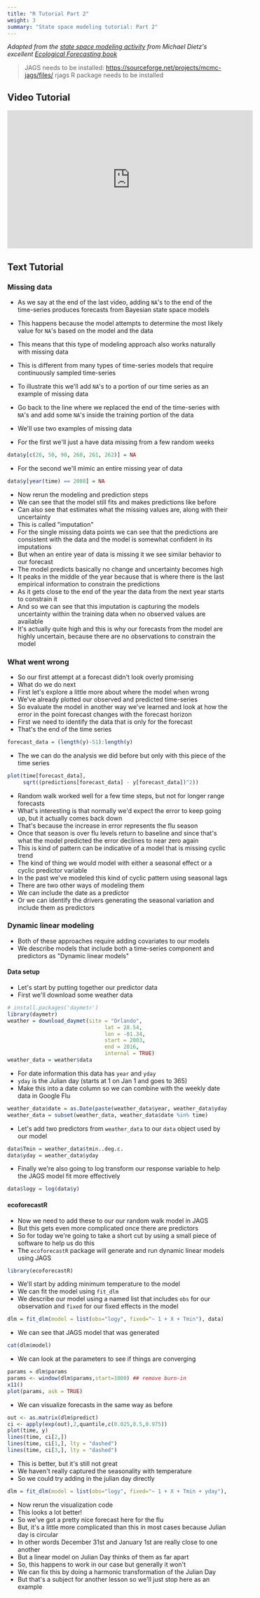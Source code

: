 ```yaml
---
title: "R Tutorial Part 2"
weight: 3
summary: "State space modeling tutorial: Part 2"
---
```


*Adapted from
the
[state space modeling activity](https://github.com/EcoForecast/EF_Activities/blob/master/Exercise_06_StateSpace.Rmd) from
Michael Dietz's
excellent
[Ecological Forecasting book](https://www.amazon.com/Ecological-Forecasting-Michael-C-Dietze/dp/0691160570)*

> JAGS needs to be installed: https://sourceforge.net/projects/mcmc-jags/files/
> rjags R package needs to be installed

## Video Tutorial

<iframe width="560" height="315" src="https://www.youtube.com/embed/kvH05bu_FHc" frameborder="0" allow="accelerometer; autoplay; clipboard-write; encrypted-media; gyroscope; picture-in-picture" allowfullscreen></iframe>

## Text Tutorial

### Missing data

* As we say at the end of the last video, adding `NA`'s to the end of the time-series produces forecasts from Bayesian state space models
* This happens because the model attempts to determine the most likely value for `NA`'s based on the model and the data
* This means that this type of modeling approach also works naturally with missing data
* This is different from many types of time-series models that require continuously sampled time-series

* To illustrate this we'll add `NA`'s to a portion of our time series as an example of missing data
* Go back to the line where we replaced the end of the time-series with `NA`'s and add some `NA`'s inside the training portion of the data
* We'll use two examples of missing data
* For the first we'll just a have data missing from a few random weeks

```r
data$y[c(26, 50, 90, 260, 261, 262)] = NA
```

* For the second we'll mimic an entire missing year of data

```r
data$y[year(time) == 2008] = NA
```

* Now rerun the modeling and prediction steps
* We can see that the model still fits and makes predictions like before
* Can also see that estimates what the missing values are, along with their uncertainty
* This is called "imputation"
* For the single missing data points we can see that the predictions are consistent with the data and the model is somewhat confident in its imputations
* But when an entire year of data is missing it we see similar behavior to our forecast
* The model predicts basically no change and uncertainty becomes high
* It peaks in the middle of the year because that is where there is the last empirical information to constrain the predictions
* As it gets close to the end of the year the data from the next year starts to constrain it
* And so we can see that this imputation is capturing the models uncertainty within the training data when no observed values are available
* It's actually quite high and this is why our forecasts from the model are highly uncertain, because there are no observations to constrain the model

### What went wrong

* So our first attempt at a forecast didn't look overly promising
* What do we do next
* First let's explore a little more about where the model when wrong
* We've already plotted our observed and predicted time-series
* So evaluate the model in another way we've learned and look at how the error in the point forecast changes with the forecast horizon
* First we need to identify the data that is only for the forecast
* That's the end of the time series

```r
forecast_data = (length(y)-51):length(y)
```

* The we can do the analysis we did before but only with this piece of the time series

```r
plot(time[forecast_data],
     sqrt((predictions[forecast_data] - y[forecast_data])^2))
```

* Random walk worked well for a few time steps, but not for longer range forecasts
* What's interesting is that normally we'd expect the error to keep going up, but it actually comes back down
* That's because the increase in error represents the flu season
* Once that season is over flu levels return to baseline and since that's what the model predicted the error declines to near zero again
* This is kind of pattern can be indicative of a model that is missing cyclic trend
* The kind of thing we would model with either a seasonal effect or a cyclic predictor variable
* In the past we've modeled this kind of cyclic pattern using seasonal lags
* There are two other ways of modeling them
* We can include the date as a predictor
* Or we can identify the drivers generating the seasonal variation and include them as predictors

### Dynamic linear modeling

* Both of these approaches require adding covariates to our models
* We describe models that include both a time-series component and predictors as "Dynamic linear models"

#### Data setup

* Let's start by putting together our predictor data
* First we'll download some weather data

```r
# install.packages('daymetr')
library(daymetr)
weather = download_daymet(site = "Orlando",
                               lat = 28.54,
                               lon = -81.34,
                               start = 2003,
                               end = 2016,
                               internal = TRUE)
weather_data = weather$data
```

* For date information this data has `year` and `yday`
* `yday` is the Julian day (starts at 1 on Jan 1 and goes to 365)
* Make this into a date column so we can combine with the weekly date data in Google Flu

```r
weather_data$date = as.Date(paste(weather_data$year, weather_data$yday, sep = "-"),"%Y-%j")
weather_data = subset(weather_data, weather_data$date %in% time)
```

* Let's add two predictors from `weather_data` to our `data` object used by our model

```r
data$Tmin = weather_data$tmin..deg.c.
data$yday = weather_data$yday
```

* Finally we're also going to log transform our response variable to help the JAGS model fit more effectively

```r
data$logy = log(data$y)
```

#### ecoforecastR

* Now we need to add these to our our random walk model in JAGS
* But this gets even more complicated once there are predictors
* So for today we're going to take a short cut by using a small piece of software to help us do this
* The `ecoforecastR` package will generate and run dynamic linear models using JAGS

```r
library(ecoforecastR)
```

* We'll start by adding minimum temperature to the model
* We can fit the model using `fit_dlm`
* We describe our model using a named list that includes `obs` for our observation and `fixed` for our fixed effects in the model

```r
dlm = fit_dlm(model = list(obs="logy", fixed="~ 1 + X + Tmin"), data)
```

* We can see that JAGS model that was generated

```r
cat(dlm$model)
```

* We can look at the parameters to see if things are converging

```r
params = dlm$params
params <- window(dlm$params,start=1000) ## remove burn-in
x11()
plot(params, ask = TRUE)
```

* We can visualize forecasts in the same way as before

```r
out <- as.matrix(dlm$predict)
ci <- apply(exp(out),2,quantile,c(0.025,0.5,0.975))
plot(time, y)
lines(time, ci[2,])
lines(time, ci[1,], lty = "dashed")
lines(time, ci[3,], lty = "dashed")
```

* This is better, but it's still not great
* We haven't really captured the seasonality with temperature
* So we could try adding in the julian day directly

```r
dlm = fit_dlm(model = list(obs="logy", fixed="~ 1 + X + Tmin + yday"), data)
```

* Now rerun the visualization code
* This looks a lot better!
* So we've got a pretty nice forecast here for the flu
* But, it's a little more complicated than this in most cases because Julian day is circular
* In other words December 31st and January 1st are really close to one another
* But a linear model on Julian Day thinks of them as far apart
* So, this happens to work in our case but generally it won't
* We can fix this by doing a harmonic transformation of the Julian Day
* But that's a subject for another lesson so we'll just stop here as an example